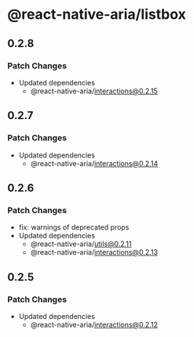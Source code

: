 # @react-native-aria/listbox

## 0.2.8

### Patch Changes

- Updated dependencies
  - @react-native-aria/interactions@0.2.15

## 0.2.7

### Patch Changes

- Updated dependencies
  - @react-native-aria/interactions@0.2.14

## 0.2.6

### Patch Changes

- fix: warnings of deprecated props
- Updated dependencies
  - @react-native-aria/utils@0.2.11
  - @react-native-aria/interactions@0.2.13

## 0.2.5

### Patch Changes

- Updated dependencies
  - @react-native-aria/interactions@0.2.12

